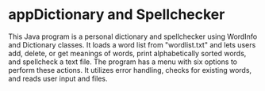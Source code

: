 # appDictionary and Spellchecker
This Java program is a personal dictionary and spellchecker using WordInfo and Dictionary classes. It loads a word list from "wordlist.txt" and lets users add, delete, or get meanings of words, print alphabetically sorted words, and spellcheck a text file. The program has a menu with six options to perform these actions. It utilizes error handling, checks for existing words, and reads user input and files.
